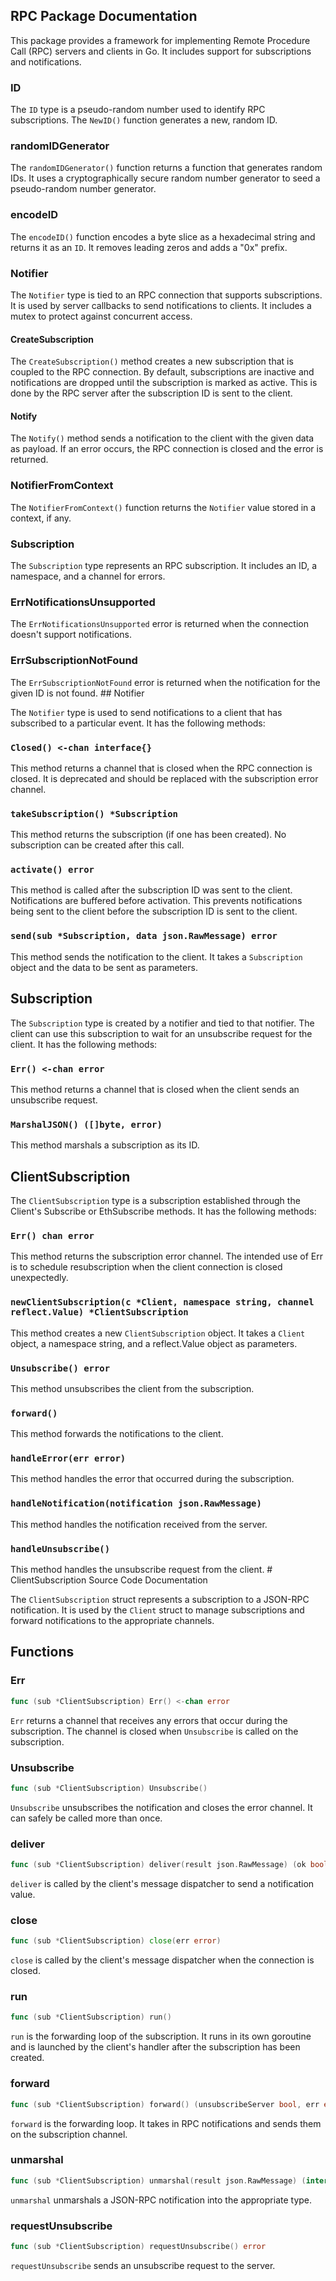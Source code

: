 ## RPC Package Documentation

This package provides a framework for implementing Remote Procedure Call (RPC) servers and clients in Go. It includes support for subscriptions and notifications.

### ID

The `ID` type is a pseudo-random number used to identify RPC subscriptions. The `NewID()` function generates a new, random ID.

### randomIDGenerator

The `randomIDGenerator()` function returns a function that generates random IDs. It uses a cryptographically secure random number generator to seed a pseudo-random number generator.

### encodeID

The `encodeID()` function encodes a byte slice as a hexadecimal string and returns it as an `ID`. It removes leading zeros and adds a "0x" prefix.

### Notifier

The `Notifier` type is tied to an RPC connection that supports subscriptions. It is used by server callbacks to send notifications to clients. It includes a mutex to protect against concurrent access.

#### CreateSubscription

The `CreateSubscription()` method creates a new subscription that is coupled to the RPC connection. By default, subscriptions are inactive and notifications are dropped until the subscription is marked as active. This is done by the RPC server after the subscription ID is sent to the client.

#### Notify

The `Notify()` method sends a notification to the client with the given data as payload. If an error occurs, the RPC connection is closed and the error is returned.

### NotifierFromContext

The `NotifierFromContext()` function returns the `Notifier` value stored in a context, if any.

### Subscription

The `Subscription` type represents an RPC subscription. It includes an ID, a namespace, and a channel for errors.

### ErrNotificationsUnsupported

The `ErrNotificationsUnsupported` error is returned when the connection doesn't support notifications.

### ErrSubscriptionNotFound

The `ErrSubscriptionNotFound` error is returned when the notification for the given ID is not found. ## Notifier

The `Notifier` type is used to send notifications to a client that has subscribed to a particular event. It has the following methods:

### `Closed() <-chan interface{}`
This method returns a channel that is closed when the RPC connection is closed. It is deprecated and should be replaced with the subscription error channel.

### `takeSubscription() *Subscription`
This method returns the subscription (if one has been created). No subscription can be created after this call.

### `activate() error`
This method is called after the subscription ID was sent to the client. Notifications are buffered before activation. This prevents notifications being sent to the client before the subscription ID is sent to the client.

### `send(sub *Subscription, data json.RawMessage) error`
This method sends the notification to the client. It takes a `Subscription` object and the data to be sent as parameters.

## Subscription

The `Subscription` type is created by a notifier and tied to that notifier. The client can use this subscription to wait for an unsubscribe request for the client. It has the following methods:

### `Err() <-chan error`
This method returns a channel that is closed when the client sends an unsubscribe request.

### `MarshalJSON() ([]byte, error)`
This method marshals a subscription as its ID.

## ClientSubscription

The `ClientSubscription` type is a subscription established through the Client's Subscribe or EthSubscribe methods. It has the following methods:

### `Err() chan error`
This method returns the subscription error channel. The intended use of Err is to schedule resubscription when the client connection is closed unexpectedly.

### `newClientSubscription(c *Client, namespace string, channel reflect.Value) *ClientSubscription`
This method creates a new `ClientSubscription` object. It takes a `Client` object, a namespace string, and a reflect.Value object as parameters.

### `Unsubscribe() error`
This method unsubscribes the client from the subscription.

### `forward()`
This method forwards the notifications to the client.

### `handleError(err error)`
This method handles the error that occurred during the subscription.

### `handleNotification(notification json.RawMessage)`
This method handles the notification received from the server.

### `handleUnsubscribe()`
This method handles the unsubscribe request from the client. # ClientSubscription Source Code Documentation

The `ClientSubscription` struct represents a subscription to a JSON-RPC notification. It is used by the `Client` struct to manage subscriptions and forward notifications to the appropriate channels.

## Functions

### Err

```go
func (sub *ClientSubscription) Err() <-chan error
```

`Err` returns a channel that receives any errors that occur during the subscription. The channel is closed when `Unsubscribe` is called on the subscription.

### Unsubscribe

```go
func (sub *ClientSubscription) Unsubscribe()
```

`Unsubscribe` unsubscribes the notification and closes the error channel. It can safely be called more than once.

### deliver

```go
func (sub *ClientSubscription) deliver(result json.RawMessage) (ok bool)
```

`deliver` is called by the client's message dispatcher to send a notification value.

### close

```go
func (sub *ClientSubscription) close(err error)
```

`close` is called by the client's message dispatcher when the connection is closed.

### run

```go
func (sub *ClientSubscription) run()
```

`run` is the forwarding loop of the subscription. It runs in its own goroutine and is launched by the client's handler after the subscription has been created.

### forward

```go
func (sub *ClientSubscription) forward() (unsubscribeServer bool, err error)
```

`forward` is the forwarding loop. It takes in RPC notifications and sends them on the subscription channel.

### unmarshal

```go
func (sub *ClientSubscription) unmarshal(result json.RawMessage) (interface{}, error)
```

`unmarshal` unmarshals a JSON-RPC notification into the appropriate type.

### requestUnsubscribe

```go
func (sub *ClientSubscription) requestUnsubscribe() error
```

`requestUnsubscribe` sends an unsubscribe request to the server.